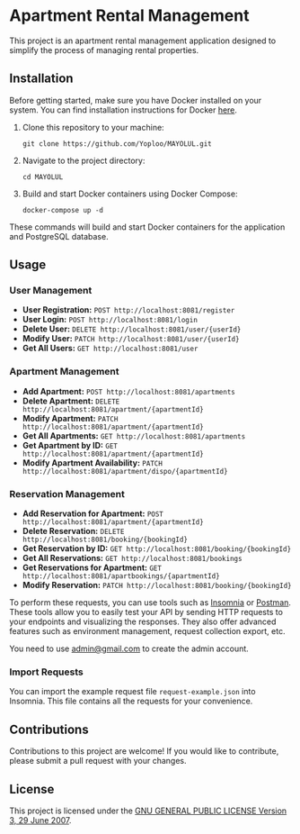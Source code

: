# Apartment Rental Management

This project is an apartment rental management application designed to simplify the process of managing rental properties.

## Installation

Before getting started, make sure you have Docker installed on your system. You can find installation instructions for Docker [here](https://docs.docker.com/get-docker/).

1. Clone this repository to your machine:

    ```
    git clone https://github.com/Yoploo/MAYOLUL.git
    ```

2. Navigate to the project directory:

    ```
    cd MAYOLUL
    ```

3. Build and start Docker containers using Docker Compose:

    ```
    docker-compose up -d
    ```

These commands will build and start Docker containers for the application and PostgreSQL database.

## Usage

### User Management
- **User Registration:** `POST http://localhost:8081/register`
- **User Login:** `POST http://localhost:8081/login`
- **Delete User:** `DELETE http://localhost:8081/user/{userId}`
- **Modify User:** `PATCH http://localhost:8081/user/{userId}`
- **Get All Users:** `GET http://localhost:8081/user`

### Apartment Management
- **Add Apartment:** `POST http://localhost:8081/apartments`
- **Delete Apartment:** `DELETE http://localhost:8081/apartment/{apartmentId}`
- **Modify Apartment:** `PATCH http://localhost:8081/apartment/{apartmentId}`
- **Get All Apartments:** `GET http://localhost:8081/apartments`
- **Get Apartment by ID:** `GET http://localhost:8081/apartment/{apartmentId}`
- **Modify Apartment Availability:** `PATCH http://localhost:8081/apartment/dispo/{apartmentId}`

### Reservation Management
- **Add Reservation for Apartment:** `POST http://localhost:8081/apartment/{apartmentId}`
- **Delete Reservation:** `DELETE http://localhost:8081/booking/{bookingId}`
- **Get Reservation by ID:** `GET http://localhost:8081/booking/{bookingId}`
- **Get All Reservations:** `GET http://localhost:8081/bookings`
- **Get Reservations for Apartment:** `GET http://localhost:8081/apartbookings/{apartmentId}`
- **Modify Reservation:** `PATCH http://localhost:8081/booking/{bookingId}`

To perform these requests, you can use tools such as [Insomnia](https://insomnia.rest/) or [Postman](https://www.postman.com/). These tools allow you to easily test your API by sending HTTP requests to your endpoints and visualizing the responses. They also offer advanced features such as environment management, request collection export, etc.

You need to use admin@gmail.com to create the admin account.

### Import Requests

You can import the example request file `request-example.json` into Insomnia. This file contains all the requests for your convenience.


## Contributions

Contributions to this project are welcome! If you would like to contribute, please submit a pull request with your changes.

## License

This project is licensed under the [GNU GENERAL PUBLIC LICENSE Version 3, 29 June 2007](https://www.gnu.org/licenses/gpl-3.0.en.html).
